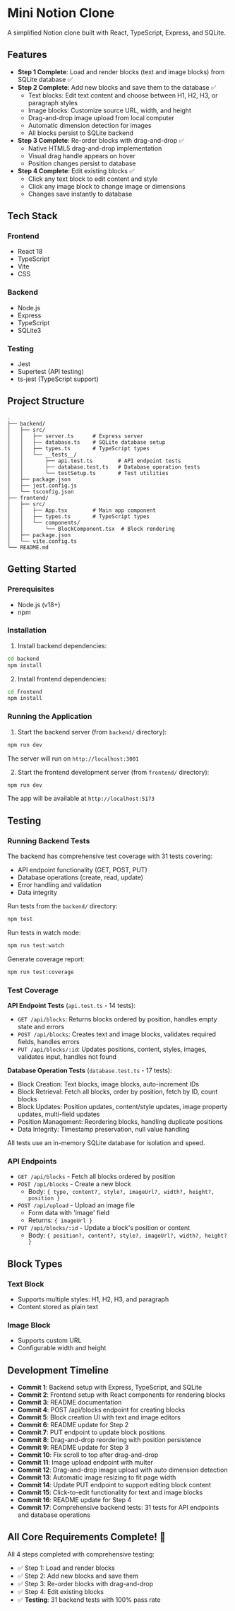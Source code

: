 # Mini Notion Clone

A simplified Notion clone built with React, TypeScript, Express, and SQLite.

## Features

- **Step 1 Complete**: Load and render blocks (text and image blocks) from SQLite database ✅
- **Step 2 Complete**: Add new blocks and save them to the database ✅
  - Text blocks: Edit text content and choose between H1, H2, H3, or paragraph styles
  - Image blocks: Customize source URL, width, and height
  - Drag-and-drop image upload from local computer
  - Automatic dimension detection for images
  - All blocks persist to SQLite backend
- **Step 3 Complete**: Re-order blocks with drag-and-drop ✅
  - Native HTML5 drag-and-drop implementation
  - Visual drag handle appears on hover
  - Position changes persist to database
- **Step 4 Complete**: Edit existing blocks ✅
  - Click any text block to edit content and style
  - Click any image block to change image or dimensions
  - Changes save instantly to database

## Tech Stack

### Frontend
- React 18
- TypeScript
- Vite
- CSS

### Backend
- Node.js
- Express
- TypeScript
- SQLite3

### Testing
- Jest
- Supertest (API testing)
- ts-jest (TypeScript support)

## Project Structure

```
.
├── backend/
│   ├── src/
│   │   ├── server.ts      # Express server
│   │   ├── database.ts    # SQLite database setup
│   │   ├── types.ts       # TypeScript types
│   │   └── __tests__/
│   │       ├── api.test.ts        # API endpoint tests
│   │       ├── database.test.ts   # Database operation tests
│   │       └── testSetup.ts       # Test utilities
│   ├── package.json
│   ├── jest.config.js
│   └── tsconfig.json
├── frontend/
│   ├── src/
│   │   ├── App.tsx        # Main app component
│   │   ├── types.ts       # TypeScript types
│   │   └── components/
│   │       └── BlockComponent.tsx  # Block rendering
│   ├── package.json
│   └── vite.config.ts
└── README.md
```

## Getting Started

### Prerequisites
- Node.js (v18+)
- npm

### Installation

1. Install backend dependencies:
```bash
cd backend
npm install
```

2. Install frontend dependencies:
```bash
cd frontend
npm install
```

### Running the Application

1. Start the backend server (from `backend/` directory):
```bash
npm run dev
```
The server will run on `http://localhost:3001`

2. Start the frontend development server (from `frontend/` directory):
```bash
npm run dev
```
The app will be available at `http://localhost:5173`

## Testing

### Running Backend Tests

The backend has comprehensive test coverage with 31 tests covering:
- API endpoint functionality (GET, POST, PUT)
- Database operations (create, read, update)
- Error handling and validation
- Data integrity

Run tests from the `backend/` directory:
```bash
npm test
```

Run tests in watch mode:
```bash
npm run test:watch
```

Generate coverage report:
```bash
npm run test:coverage
```

### Test Coverage

**API Endpoint Tests** (`api.test.ts` - 14 tests):
- `GET /api/blocks`: Returns blocks ordered by position, handles empty state and errors
- `POST /api/blocks`: Creates text and image blocks, validates required fields, handles errors
- `PUT /api/blocks/:id`: Updates positions, content, styles, images, validates input, handles not found

**Database Operation Tests** (`database.test.ts` - 17 tests):
- Block Creation: Text blocks, image blocks, auto-increment IDs
- Block Retrieval: Fetch all blocks, order by position, fetch by ID, count blocks
- Block Updates: Position updates, content/style updates, image property updates, multi-field updates
- Position Management: Reordering blocks, handling duplicate positions
- Data Integrity: Timestamp preservation, null value handling

All tests use an in-memory SQLite database for isolation and speed.

### API Endpoints

- `GET /api/blocks` - Fetch all blocks ordered by position
- `POST /api/blocks` - Create a new block
  - Body: `{ type, content?, style?, imageUrl?, width?, height?, position }`
- `POST /api/upload` - Upload an image file
  - Form data with 'image' field
  - Returns: `{ imageUrl }`
- `PUT /api/blocks/:id` - Update a block's position or content
  - Body: `{ position?, content?, style?, imageUrl?, width?, height? }`

## Block Types

### Text Block
- Supports multiple styles: H1, H2, H3, and paragraph
- Content stored as plain text

### Image Block
- Supports custom URL
- Configurable width and height

## Development Timeline

- **Commit 1**: Backend setup with Express, TypeScript, and SQLite
- **Commit 2**: Frontend setup with React components for rendering blocks
- **Commit 3**: README documentation
- **Commit 4**: POST /api/blocks endpoint for creating blocks
- **Commit 5**: Block creation UI with text and image editors
- **Commit 6**: README update for Step 2
- **Commit 7**: PUT endpoint to update block positions
- **Commit 8**: Drag-and-drop reordering with position persistence
- **Commit 9**: README update for Step 3
- **Commit 10**: Fix scroll to top after drag-and-drop
- **Commit 11**: Image upload endpoint with multer
- **Commit 12**: Drag-and-drop image upload with auto dimension detection
- **Commit 13**: Automatic image resizing to fit page width
- **Commit 14**: Update PUT endpoint to support editing block content
- **Commit 15**: Click-to-edit functionality for text and image blocks
- **Commit 16**: README update for Step 4
- **Commit 17**: Comprehensive backend tests: 31 tests for API endpoints and database operations

## All Core Requirements Complete! 🎉

All 4 steps completed with comprehensive testing:
- ✅ Step 1: Load and render blocks
- ✅ Step 2: Add new blocks and save them
- ✅ Step 3: Re-order blocks with drag-and-drop
- ✅ Step 4: Edit existing blocks
- ✅ **Testing**: 31 backend tests with 100% pass rate
